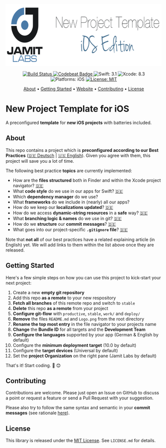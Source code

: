 <p align="center">
  <img src="https://raw.githubusercontent.com/JamitLabs/NewProjectTemplate-iOS/stable/Logo.png"
      width=650 height=200 alt="JamitLabs New Project Template iOS Edition">
</p>

<p align="center">
    <a href="https://www.bitrise.io/app/20f94368cecdf847">
        <img src="https://www.bitrise.io/app/20f94368cecdf847.svg?token=AqmTkTDm-trmP9lBobojZA&branch=stable" alt="Build Status">
    </a>
    <a href="https://codebeat.co/projects/github-com-jamitlabs-newprojecttemplate-ios-stable">
        <img src="https://codebeat.co/badges/bffa8416-8267-4c88-bd07-07b18575d08e" alt="Codebeat Badge">
    </a>
    <img src="https://img.shields.io/badge/Swift-3.1-FFAC45.svg" alt="Swift: 3.1">
    <img src="https://img.shields.io/badge/Xcode-8.3-4598FF.svg" alt="Xcode: 8.3">
    <img src="https://img.shields.io/badge/Platforms-iOS-FF69B4.svg" alt="Platforms: iOS">
    <a href="https://github.com/JamitLabs/NewProjectTemplate-iOS/blob/stable/LICENSE.md">
				<img src="https://img.shields.io/badge/License-MIT-lightgrey.svg" alt="License: MIT">
    </a>
</p>

<p align="center">
    <a href="#about">About</a>
  • <a href="#getting-started">Getting Started</a>
  • <a href="https://jamitlabs.com">Website</a>
  • <a href="#contributing">Contributing</a>
  • <a href="#license">License</a>
</p>


# New Project Template for iOS

A preconfigured **template** for **new iOS projects** with batteries included.


## About

This repo contains a project which is **preconfigured according to our Best Practices** ([🇩🇪 Deutsch](https://jamitlabs.github.io/BestPractices/de/) | [🇺🇸 English](https://jamitlabs.github.io/BestPractices/en/)). Given you agree with them, this project will save you a lot of time.

The following best practice **topics** are currently implemented:

- How are the **files structured** both in Finder and within the Xcode project navigator? [🇩🇪](https://jamitlabs.github.io/BestPractices/de/articles/AP010-0200.html)
- What **code style** do we use in our apps for Swift? [🇩🇪](https://jamitlabs.github.io/BestPractices/de/articles/AP010-0300.html)
- Which **dependency manager** do we use?
- What **frameworks** do we include in (nearly) all our apps?
- How do we keep our **localizations updated**? [🇩🇪](https://jamitlabs.github.io/BestPractices/de/articles/AP010-0300.html)
- How do we access **dynamic-string resources** in a **safe** way? [🇩🇪](https://jamitlabs.github.io/BestPractices/de/articles/AP010-0300.html)
- What **branching logic & names** do we use in git? [🇩🇪](https://jamitlabs.github.io/BestPractices/de/articles/GN010-0300.html)
- How do we **structure** our **commit messages**? [🇩🇪](https://jamitlabs.github.io/BestPractices/de/articles/GN010-0400.html)
- What goes into our project-specific **`.gitignore` file**? [🇩🇪](https://jamitlabs.github.io/BestPractices/de/articles/GN010-0200.html)


Note that **not all** of our best practices have a related explaining article (in English) yet. We will add links to them within the list above once they are released.


## Getting Started

Here's a few simple steps on how you can use this project to kick-start your next project:

1. Create a new **empty git repository**
2. Add this repo **as a remote** to your new respository
3. **Fetch all branches** of this remote repo and switch to `stable`
4. **Delete** this repo **as a remote** from your project
5. **Configure git-flow** with `productive`, `stable`, `work/` and `deploy/`
6. **Remove** the files `README.md` and `Logo.png` from the root directory
7. **Rename the top most entry** in the file navigator to your projects name
8. **Change** the **Bundle ID** for all targets and the **Development Team**
9. **Configure the languages** supported by your app (German & English by default)
10. Configure the **minimum deployment target** (10.0 by default)
11. Configure the **target devices** (Universal by default)
12. Set the **project Organization** on the right pane (Jamit Labs by default)

That's it! Start coding. 🎉 😊


## Contributing

Contributions are welcome. Please just open an Issue on GitHub to discuss a point or request a feature or send a Pull Request with your suggestion.

Please also try to follow the same syntax and semantic in your **commit messages** (see rationale [here](http://chris.beams.io/posts/git-commit/)).


## License
This library is released under the [MIT License](http://opensource.org/licenses/MIT). See `LICENSE.md` for details.
